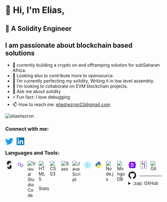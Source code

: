 # 👋 Hi, I'm Elias,


## 👀 A Solidity Engineer
## I am passionate about blockchain based solutions 
- 🚀 currently building a crypto on and offramping solution for subSaharan Africa. 
- 🔭 Looking also to contribute more to opensource.
- 🌱 I’m currently perfecting my solidity, Writing it in low level assembly.
- 👯 I’m looking to collaborate on EVM blockchain projects.
- 💬 Ask me about solidity
- ⚡ Fun fact: I love debugging
- 📫 How to reach me: eliashezron23@gmail.com

<p align="left"> <img src="https://komarev.com/ghpvc/?username=eliashezron&label=Profile%20views&color=0e75b6&style=flat" alt="eliashezron" /></p>

### Connect with me:
[<img align="left" alt="Solidity" width="26px" src="https://github.com/devicons/devicon/blob/master/icons/twitter/twitter-original.svg" style="padding-right:10px;" />](https://twitter.com/0xeliashezron/)
[<img align="left" alt="Solidity" width="26px" src="https://github.com/devicons/devicon/blob/master/icons/linkedin/linkedin-original.svg" style="padding-right:10px;" />](https://www.linkedin.com/in/eliashezron/)

<br/>

### Languages and Tools:
<img align="left" alt="Solidity" width="26px" src="https://github.com/devicons/devicon/blob/master/icons/solidity/solidity-original.svg" style="padding-right:10px;" />
<img align="left" alt="Polygon" width="26px" src="https://github.com/devicons/devicon/blob/master/icons/polygon/polygon-original.svg" style="padding-right:10px;" />
<img align="left" alt="Visual Studio Code" width="26px" src="https://cdn.jsdelivr.net/gh/devicons/devicon/icons/vscode/vscode-original.svg" style="padding-right:10px;" />
<img align="left" alt="HTML5" width="26px" src="https://cdn.jsdelivr.net/gh/devicons/devicon/icons/html5/html5-original.svg" style="padding-right:10px;" />
<img align="left" alt="CSS3" width="26px" src="https://cdn.jsdelivr.net/gh/devicons/devicon/icons/css3/css3-original.svg" style="padding-right:10px;" />
<img align="left" alt="Sass" width="26px" src="https://cdn.jsdelivr.net/gh/devicons/devicon/icons/sass/sass-original.svg" style="padding-right:10px;" />
<img align="left" alt="JavaScript" width="26px" src="https://cdn.jsdelivr.net/gh/devicons/devicon/icons/javascript/javascript-original.svg" style="padding-right:10px;" />
<img align="left" alt="React" width="26px" src="https://github.com/devicons/devicon/blob/master/icons/react/react-original.svg" style="padding-right:10px;" />
<img align="left" alt="Python" width="26px" src="https://github.com/devicons/devicon/blob/master/icons/python/python-original.svg" style="padding-right:10px;" />
<img align="left" alt="Node.js" width="26px" src="https://cdn.jsdelivr.net/gh/devicons/devicon/icons/nodejs/nodejs-original.svg" style="padding-right:10px;" />
<img align="left" alt="MongoDB" width="26px" src="https://cdn.jsdelivr.net/gh/devicons/devicon/icons/mongodb/mongodb-original.svg" style="padding-right:10px;" />
<img align="left" alt="Bootstrap" width="26px" src="https://github.com/devicons/devicon/blob/master/icons/bootstrap/bootstrap-original.svg" style="padding-right:10px;" />
<img align="left" alt="Heroku" width="26px" src="https://github.com/devicons/devicon/blob/master/icons/heroku/heroku-original.svg" style="padding-right:10px;" />
<img align="left" alt="Git" width="26px" src="https://cdn.jsdelivr.net/gh/devicons/devicon/icons/git/git-original.svg" style="padding-right:10px;" />
<img align="left" alt="GitHub" width="26px" src="https://github.com/devicons/devicon/blob/master/icons/github/github-original.svg" style="padding-right:10px;"/>
<br />
<br />

---
<details>
  <summary>:zap: GitHub Stats</summary>
  <p><img align="left" src="https://github-readme-stats.vercel.app/api/top-langs?username=eliashezron&show_icons=true&locale=en&layout=compact" alt="eliashezron" /></p>
  <p>&nbsp;<img align="left" alt="elias's GitHub Stats" src="https://github-readme-stats.vercel.app/api?username=eliashezron&show_icons=true&hide_border=false&title_color=ff652f&icon_color=FFE400&bg_color=09131B&text_color=ffffff&border_color=0c1a25" /></p>
  <p><img align="center" src="https://github-readme-streak-stats.herokuapp.com/?user=eliashezron&" alt="eliashezron" /></p>

</details>


<!--
**eliashezron/eliashezron** is a ✨ _special_ ✨ repository because its `README.md` (this file) appears on your GitHub profile.

Here are some ideas to get you started:

- 🔭 💞️I’m currently working on ...
- 🌱 I’m currently learning ...
- 👯 I’m looking to collaborate on ...
- 🤔 I’m looking for help with ...
- 💬 Ask me about ...
- 📫 How to reach me: ...
- 😄 Pronouns: ...
- ⚡ Fun fact: ...
-->
